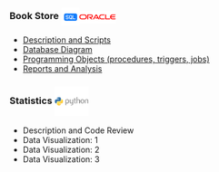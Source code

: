 ### Book Store    <img align="center" src="logo/sql.png" width="32px" ><img align="center" src="logo/oracle.png" width="64px" > 
* [Description and Scripts](book_store/description.md)
* [Database Diagram](book_store/table_organization.pdf)
* [Programming Objects (procedures, triggers, jobs)](book_store/programming.pdf)
* [Reports and Analysis](book_store/reports.pdf)


### Statistics    <img align="center" src="logo/python.png" width="60px" >
* Description and Code Review
* Data Visualization: 1
* Data Visualization: 2
* Data Visualization: 3

